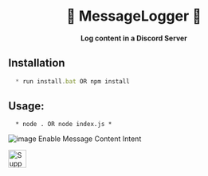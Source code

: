 <h1 align="center"> 💬 MessageLogger 💬 </h1>

<p align='center'>
  <b>Log content in a Discord Server</b><br>
</p>

## Installation
```js
  * run install.bat OR npm install
```

##  Usage:
```
  * node . OR node index.js *
```

![image](https://github.com/ignshifts/MessageLogger/assets/74390871/176aaa61-369c-445a-8dd5-8d25a3c2fb25) Enable Message Content Intent


<a href='https://ko-fi.com/Y8Y1K0FQH' target='_blank'><img height='36' style='border:0px;height:36px;' src='https://storage.ko-fi.com/cdn/kofi3.png?v=3' border='0' alt='Support Me at ko-fi.com' /></a>
